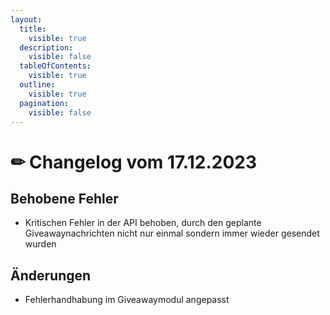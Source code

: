 ```yaml
---
layout:
  title:
    visible: true
  description:
    visible: false
  tableOfContents:
    visible: true
  outline:
    visible: true
  pagination:
    visible: false
---
```


# ✏ Changelog vom 17.12.2023

## Behobene Fehler <a href="#decc895f-c002-4bcf-988e-d5a1413ba04e" id="decc895f-c002-4bcf-988e-d5a1413ba04e"></a>

* Kritischen Fehler in der API behoben, durch den geplante Giveawaynachrichten nicht nur einmal sondern immer wieder gesendet wurden

## Änderungen <a href="#e71e6a7e-e303-497c-8751-58d0a8b5dcf3" id="e71e6a7e-e303-497c-8751-58d0a8b5dcf3"></a>

* Fehlerhandhabung im Giveawaymodul angepasst
